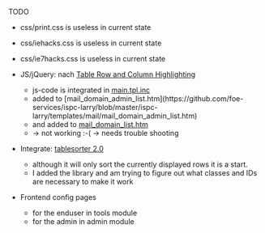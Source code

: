 TODO
-   css/print.css is useless in current state
-   css/iehacks.css is useless in current state
-   css/ie7hacks.css is useless in current state

-   JS/jQuery: nach [Table Row and Column Highlighting](http://css-tricks.com/row-and-column-highlighting/)
    -   js-code is integrated in [main.tpl.inc](https://github.com/foe-services/ispc-larry/blob/master/ispc-larry/templates/main.tpl.htm)
    -   <colgroup class=""></colgroup> added to [mail_domain_admin_list.htm](https://github.com/foe-services/ispc-larry/blob/master/ispc-larry/templates/mail/mail_domain_admin_list.htm)
    -   and added to [mail_domain_list.htm](https://github.com/foe-services/ispc-larry/blob/master/ispc-larry/templates/mail/mail_domain_list.htm)
    -   -> not working :-( -> needs trouble shooting

-   Integrate: [tablesorter 2.0](http://tablesorter.com/docs/)
    -   although it will only sort the currently displayed rows it is a start.
    -   I added the library and am trying to figure out what classes and IDs are necessary to make it work

-   Frontend config pages
    -   for the enduser in tools module
    -   for the admin in admin module